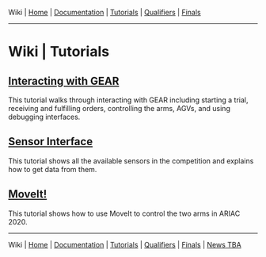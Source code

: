 Wiki | [Home](../../README.md) | [Documentation](../documentation/documentation.md) | [Tutorials](../tutorials/tutorials.md) | [Qualifiers](../qualifiers/qualifier.md) | [Finals](../finals/finals.md)

-------------------------------------------------

# Wiki | Tutorials

<!-- ## [Installation](installation.md)

This tutorial describes how to install the Gazebo Environment for Agile Robots (GEAR). -->

## [Interacting with GEAR](gear_interface.md)

This tutorial walks through interacting with GEAR including starting a trial, receiving and fulfilling orders, controlling the arms, AGVs, and using debugging interfaces.


## [Sensor Interface](sensor_interface.md)

This tutorial shows all the available sensors in the competition and explains how to get data from them.

## [MoveIt!](moveit_interface.md)

This tutorial shows how to use MoveIt to control the two arms in ARIAC 2020.



-------------------------------------------------
Wiki | [Home](../../README.md) | [Documentation](../documentation/documentation.md) | [Tutorials](../tutorials/tutorials.md) | [Qualifiers](../qualifiers/qualifier.md) | [Finals](../finals/finals.md) | [News TBA](updates.md)
